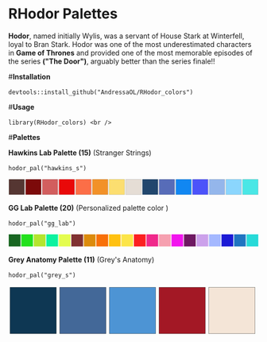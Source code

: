 # RHodor Palettes 

**Hodor**, named initially Wylis, was a servant of House Stark at Winterfell, loyal to Bran Stark. Hodor was one of the most underestimated characters in **Game of Thrones** and provided one of the most memorable episodes of the series **("The Door")**, arguably better than the series finale!! <br />

#**Installation** <br />

```
devtools::install_github("AndressaOL/RHodor_colors")
```
#**Usage** <br />

```
library(RHodor_colors) <br />
```

#**Palettes** <br />

**Hawkins Lab Palette (15)** (Stranger Strings) <br />

```
hodor_pal("hawkins_s")
```
![image](https://github.com/AndressaOL/RHodor_colors/blob/main/figure/hawkinscolors.png)

**GG Lab Palette (20)** (Personalized palette color ) 

```
hodor_pal("gg_lab") 
```
![image](https://github.com/AndressaOL/RHodor_colors/blob/main/figure/gg_labcolors.png)

**Grey Anatomy Palette (11)**  (Grey's Anatomy)  <br />

```
hodor_pal("grey_s")
```
![image](https://github.com/AndressaOL/RHodor_colors/blob/main/figure/greycolors.png) 







